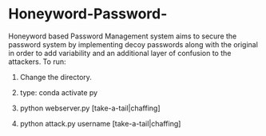 # Honeyword-Password-
Honeyword based Password Management system aims to secure the password system by implementing decoy passwords along with the original in order to add variability and an additional layer of confusion to the attackers.
To run:

1) Change the directory.

2) type: conda activate py

3) python webserver.py [take-a-tail|chaffing]

4) python attack.py username [take-a-tail|chaffing]
